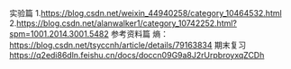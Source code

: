 实验篇
1.https://blog.csdn.net/weixin_44940258/category_10464532.html
2.https://blog.csdn.net/alanwalker1/category_10742252.html?spm=1001.2014.3001.5482
参考资料篇
熵：https://blog.csdn.net/tsyccnh/article/details/79163834
期末复习
https://q2edi86dln.feishu.cn/docs/doccn09G9a8J2rUrpbroyxqZCDh